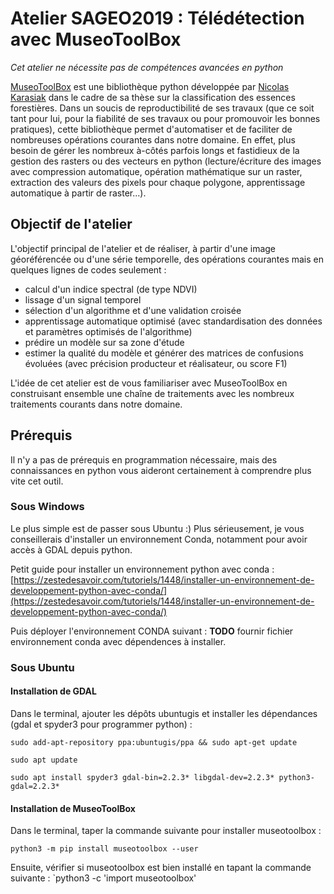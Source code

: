 # Atelier SAGEO2019 : Télédétection avec MuseoToolBox
*Cet atelier ne nécessite pas de compétences avancées en python*

[MuseoToolBox](https://github.com/lennepkade/MuseoToolBox]) est une bibliothèque python développée par [Nicolas Karasiak](http://wwww.karasiak.net) dans le cadre de sa thèse sur la classification des essences forestières. Dans un soucis de reproductibilité de ses travaux (que ce soit tant pour lui, pour la fiabilité de ses travaux ou pour promouvoir les bonnes pratiques), cette bibliothèque permet d'automatiser et de faciliter de nombreuses opérations courantes dans notre domaine. En effet, plus besoin de gérer les nombreux à-côtés parfois longs et fastidieux de la gestion des rasters ou des vecteurs en python (lecture/écriture des images avec compression automatique, opération mathématique sur un raster, extraction des valeurs des pixels pour chaque polygone, apprentissage automatique à partir de raster...).

## Objectif de l'atelier

L'objectif principal de l'atelier et de réaliser, à partir d'une image géoréférencée ou d'une série temporelle, des opérations courantes mais en quelques lignes de codes seulement :

- calcul d'un indice spectral (de type NDVI)
- lissage d'un signal temporel
- sélection d'un algorithme et d'une validation croisée
- apprentissage automatique optimisé (avec standardisation des données et paramètres optimisés de l'algorithme)
- prédire un modèle sur sa zone d'étude
- estimer la qualité du modèle et générer des matrices de confusions évoluées (avec précision producteur et réalisateur, ou score F1)

L'idée de cet atelier est de vous familiariser avec MuseoToolBox en construisant ensemble une chaîne de traitements avec les nombreux traitements courants dans notre domaine.

## Prérequis
Il n'y a pas de prérequis en programmation nécessaire, mais des connaissances en python vous aideront certainement à comprendre plus vite cet outil.

### Sous Windows

Le plus simple est de passer sous Ubuntu :) Plus sérieusement, je vous conseillerais d'installer un environnement Conda, notamment pour avoir accès à GDAL depuis python.

Petit guide pour installer un environnement python avec conda : [https://zestedesavoir.com/tutoriels/1448/installer-un-environnement-de-developpement-python-avec-conda/](https://zestedesavoir.com/tutoriels/1448/installer-un-environnement-de-developpement-python-avec-conda/)

Puis déployer l'environnement CONDA suivant :
**TODO** fournir fichier environnement conda avec dépendences à installer.

### Sous Ubuntu

#### Installation de GDAL

Dans le terminal, ajouter les dépôts ubuntugis et installer les dépendances (gdal et spyder3 pour programmer python) :
```
sudo add-apt-repository ppa:ubuntugis/ppa && sudo apt-get update

sudo apt update

sudo apt install spyder3 gdal-bin=2.2.3* libgdal-dev=2.2.3* python3-gdal=2.2.3*
```

#### Installation de MuseoToolBox
Dans le terminal, taper la commande suivante pour installer museotoolbox :
```
python3 -m pip install museotoolbox --user
```

Ensuite, vérifier si museotoolbox est bien installé en tapant la commande suivante :
`python3 -c 'import museotoolbox'
